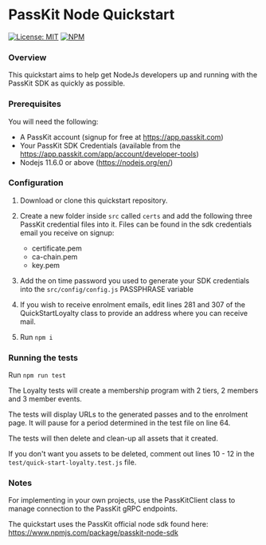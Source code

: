 # PassKit Node Quickstart

[![License: MIT](https://img.shields.io/badge/License-MIT-yellow.svg)](https://opensource.org/licenses/MIT)
[![NPM](https://img.shields.io/npm/v/passkit-node-sdk)](https://www.npmjs.com/package/passkit-node-sdk)

### Overview

This quickstart aims to help get NodeJs developers up and running with the PassKit SDK as quickly as possible.

### Prerequisites

You will need the following:

- A PassKit account (signup for free at https://app.passkit.com)
- Your PassKit SDK Credentials (available from the https://app.passkit.com/app/account/developer-tools)
- Nodejs 11.6.0 or above (https://nodejs.org/en/)

### Configuration

1. Download or clone this quickstart repository.

2. Create a new folder inside `src` called `certs` and add the following three PassKit credential files into it. Files can be found in the sdk credentials email you receive on signup:

   - certificate.pem
   - ca-chain.pem
   - key.pem

3. Add the on time password you used to generate your SDK credentials into the `src/config/config.js` PASSPHRASE variable

4. If you wish to receive enrolment emails, edit lines 281 and 307 of the QuickStartLoyalty class to provide an address where you can receive mail.

5. Run `npm i`

### Running the tests

Run `npm run test`

The Loyalty tests will create a membership program with 2 tiers, 2 members and 3 member events.

The tests will display URLs to the generated passes and to the enrolment page. It will pause for a period determined in the test file on line 64.

The tests will then delete and clean-up all assets that it created.

If you don't want you assets to be deleted, comment out lines 10 - 12 in the `test/quick-start-loyalty.test.js` file.

### Notes

For implementing in your own projects, use the PassKitClient class to manage connection to the PassKit gRPC endpoints.

The quickstart uses the PassKit official node sdk found here: https://www.npmjs.com/package/passkit-node-sdk
